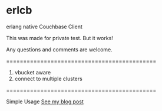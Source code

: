 erlcb
=====

erlang native Couchbase Client

This was made for private test. But it works!

Any questions and comments are welcome.

============================================

1. vbucket aware
2. connect to multiple clusters

============================================

Simple Usage
  [See my blog post][1]
  
[1]: http://my-erlang.blogspot.kr/2012/12/erlcb-usages-couchbase-client-for-erlang.html
